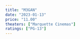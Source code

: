 ```yaml
---
title: "M3GAN"
date: "2023-01-13"
price: "11.00"
theaters: ["Marquette Cinemas"]
ratings: ["PG-13"]
---
```

